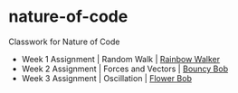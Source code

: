 # nature-of-code
Classwork for Nature of Code
* Week 1 Assignment | Random Walk | [Rainbow Walker](https://lillianritchie.github.io/nature-of-code/randomWalker/)
* Week 2 Assignment | Forces and Vectors | [Bouncy Bob](https://lillianritchie.github.io/nature-of-code/bouncyBob/)
* Week 3 Assignment | Oscillation | [Flower Bob](https://lillianritchie.github.io/nature-of-code/wigglyBob/)
